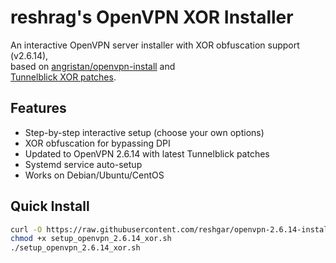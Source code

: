 # reshrag's OpenVPN XOR Installer

An interactive OpenVPN server installer with XOR obfuscation support (v2.6.14),  
based on [angristan/openvpn-install](https://github.com/angristan/openvpn-install) and  
[Tunnelblick XOR patches](https://github.com/Tunnelblick/Tunnelblick).

## Features
- Step-by-step interactive setup (choose your own options)
- XOR obfuscation for bypassing DPI
- Updated to OpenVPN 2.6.14 with latest Tunnelblick patches
- Systemd service auto-setup
- Works on Debian/Ubuntu/CentOS

## Quick Install
```bash
curl -O https://raw.githubusercontent.com/reshgar/openvpn-2.6.14-install-xor/main/setup_openvpn_2.6.14_xor.sh
chmod +x setup_openvpn_2.6.14_xor.sh
./setup_openvpn_2.6.14_xor.sh
